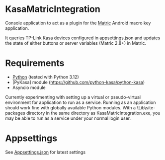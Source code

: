 # KasaMatricIntegration
Console application to act as a plugin for the [Matric](https://matricapp.com/) Android macro key application.

It queries TP-Link Kasa devices configured in appsettings.json and updates the state of either buttons or server variables (Matric 2.8+) in Matric.

# Requirements
- [Python](https://www.python.org/downloads/release/) (tested with Python 3.12)<br/>
- [PyKasa] module (https://github.com/python-kasa/python-kasa)<br/>
- Asyncio module

Currently experimenting with setting up a virtual or pseudo-virtual environment for application to run as a service. Running as an application should work fine with globally available Python modules. With a \Lib\site-packages directory in the same directory as KasaMatricIntegration.exe, you may be able to run as a service under your normal login user.

# Appsettings
See [Appsettings.json](KasaMatricIntegration/Appsettings.json) for latest settings
